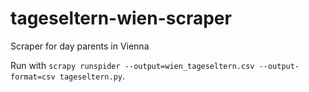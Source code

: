 # tageseltern-wien-scraper
Scraper for day parents in Vienna

Run with ``scrapy runspider --output=wien_tageseltern.csv --output-format=csv tageseltern.py``.


